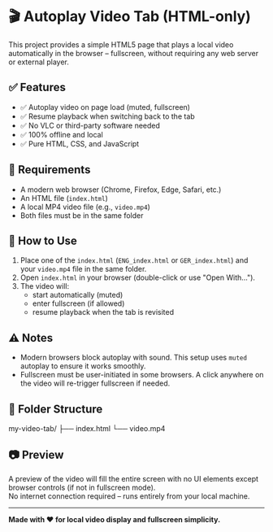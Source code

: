 # 🎬 Autoplay Video Tab (HTML-only)

This project provides a simple HTML5 page that plays a local video automatically in the browser – fullscreen, without requiring any web server or external player.

## ✅ Features

- ✅ Autoplay video on page load (muted, fullscreen)
- ✅ Resume playback when switching back to the tab
- ✅ No VLC or third-party software needed
- ✅ 100% offline and local
- ✅ Pure HTML, CSS, and JavaScript

## 🧰 Requirements

- A modern web browser (Chrome, Firefox, Edge, Safari, etc.)
- An HTML file (`index.html`)
- A local MP4 video file (e.g., `video.mp4`)
- Both files must be in the same folder

## 🚀 How to Use

1. Place one of the `index.html` (`ENG_index.html` or `GER_index.html`) and your `video.mp4` file in the same folder.
2. Open `index.html` in your browser (double-click or use "Open With...").
3. The video will:
   - start automatically (muted)
   - enter fullscreen (if allowed)
   - resume playback when the tab is revisited

## ⚠️ Notes

- Modern browsers block autoplay with sound. This setup uses `muted` autoplay to ensure it works smoothly.
- Fullscreen must be user-initiated in some browsers. A click anywhere on the video will re-trigger fullscreen if needed.

## 📁 Folder Structure

my-video-tab/
├── index.html
└── video.mp4

## 📷 Preview

A preview of the video will fill the entire screen with no UI elements except browser controls (if not in fullscreen mode).  
No internet connection required – runs entirely from your local machine.

---

**Made with ❤️ for local video display and fullscreen simplicity.**
